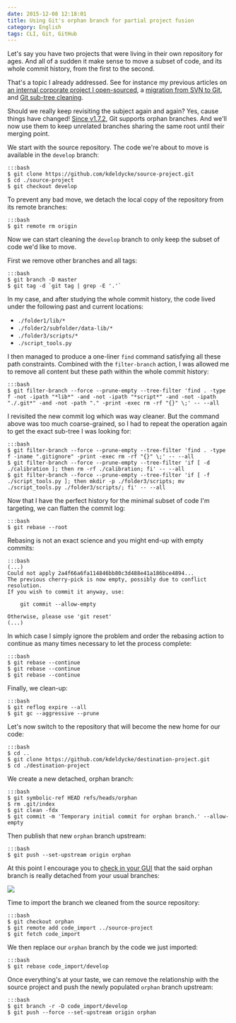```yaml
---
date: 2015-12-08 12:18:01
title: Using Git's orphan branch for partial project fusion
category: English
tags: CLI, Git, GitHub
---
```


Let's say you have two projects that were living in their own repository for
ages. And all of a sudden it make sense to move a subset of code, and its whole
commit history, from the first to the second.

That's a topic I already addressed. See
for instance my previous articles on [an internal corporate project I
open-sourced](https://kevin.deldycke.com/2011/08/how-open-source-an-internal-corporate-project-webping/),
a [migration from SVN to
Git](https://kevin.deldycke.com/2011/04/ftt-migration-subversion-git/), and
[Git sub-tree
cleaning](https://kevin.deldycke.com/2011/02/moving-git-subtree-repository/).

Should we really keep revisiting the subject again and again? Yes, cause things
have changed! [Since v1.7.2](https://git-scm.com/docs/git-checkout/1.7.2), Git
supports orphan branches. And we'll now use them to keep unrelated branches
sharing the same root until their merging point.

We start with the source repository. The code we're about to move is available
in the `develop` branch:

    :::bash
    $ git clone https://github.com/kdeldycke/source-project.git
    $ cd ./source-project
    $ git checkout develop

To prevent any bad move, we detach the local copy of the repository from its
remote branches:

    :::bash
    $ git remote rm origin

Now we can start cleaning the `develop` branch to only keep the subset of code
we'd like to move.

First we remove other branches and all tags:

    :::bash
    $ git branch -D master
    $ git tag -d `git tag | grep -E '.'`

In my case, and after studying the whole commit history, the code lived under
the following past and current locations:

* `./folder1/lib/*`
* `./folder2/subfolder/data-lib/*`
* `./folder3/scripts/*`
* `./script_tools.py`

I then managed to produce a one-liner `find` command satisfying all these path
constraints. Combined with the `filter-branch` action, I was allowed me to
remove all content but these path within the whole commit history:

    :::bash
    $ git filter-branch --force --prune-empty --tree-filter 'find . -type f -not -ipath "*lib*" -and -not -ipath "*script*" -and -not -ipath "./.git*" -and -not -path "." -print -exec rm -rf "{}" \;' -- --all

I revisited the new commit log which was way cleaner. But the command above was
too much coarse-grained, so I had to repeat the operation again to get the
exact sub-tree I was looking for:

    :::bash
    $ git filter-branch --force --prune-empty --tree-filter 'find . -type f -iname ".gitignore" -print -exec rm -rf "{}" \;' -- --all
    $ git filter-branch --force --prune-empty --tree-filter 'if [ -d ./calibration ]; then rm -rf ./calibration; fi' -- --all
    $ git filter-branch --force --prune-empty --tree-filter 'if [ -f ./script_tools.py ]; then mkdir -p ./folder3/scripts; mv ./script_tools.py ./folder3/scripts/; fi' -- --all

Now that I have the perfect history for the minimal subset of code I'm
targeting, we can flatten the commit log:

    :::bash
    $ git rebase --root

Rebasing is not an exact science and you might end-up with empty commits:

    :::bash
    (...)
    Could not apply 2a4f66a6fa114846bb80c3d488e41a186bce4894...
    The previous cherry-pick is now empty, possibly due to conflict resolution.
    If you wish to commit it anyway, use:

        git commit --allow-empty

    Otherwise, please use 'git reset'
    (...)

In which case I simply ignore the problem and order the rebasing action to
continue as many times necessary to let the process complete:

    :::bash
    $ git rebase --continue
    $ git rebase --continue
    $ git rebase --continue

Finally, we clean-up:

    :::bash
    $ git reflog expire --all
    $ git gc --aggressive --prune

Let's now switch to the repository that will become the new home for our code:

    :::bash
    $ cd ..
    $ git clone https://github.com/kdeldycke/destination-project.git
    $ cd ./destination-project

We create a new detached, orphan branch:

    :::bash
    $ git symbolic-ref HEAD refs/heads/orphan
    $ rm .git/index
    $ git clean -fdx
    $ git commit -m 'Temporary initial commit for orphan branch.' --allow-empty

Then publish that new `orphan` branch upstream:

    :::bash
    $ git push --set-upstream origin orphan

At this point I encourage you to [check in your
GUI](https://sixohthree.com/1955/git-subtree-merges-orphaned-branches-and-github)
that the said orphan branch is really detached from your usual branches:

![](/uploads/2015/gitlab-network-view-orphan-branch.png)

Time to import the branch we cleaned from the source repository:

    :::bash
    $ git checkout orphan
    $ git remote add code_import ../source-project
    $ git fetch code_import

We then replace our `orphan` branch by the code we just imported:

    :::bash
    $ git rebase code_import/develop

Once everything's at your taste, we can remove the relationship with the source
project and push the newly populated `orphan` branch upstream:

    :::bash
    $ git branch -r -D code_import/develop
    $ git push --force --set-upstream origin orphan
